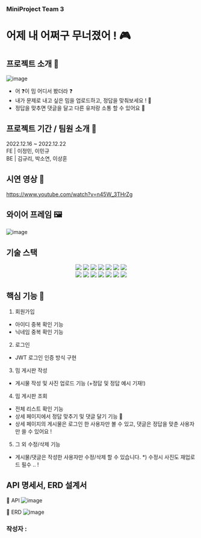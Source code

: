 ### MiniProject Team 3 
# 어제 내 어쩌구 무너졌어 ! 🎮

## 프로젝트 소개 📢
![image](https://user-images.githubusercontent.com/117708164/209110126-6d840820-3771-4686-a489-4badb7743bd8.png)

- 어 ❓이 밈 어디서 봤더라 ❓
- 내가 문제로 내고 싶은 밈을 업로드하고, 정답을 맞춰보세요 ! 🔔
- 정답을 맞추면 댓글을 달고 다른 유저랑 소통 할 수 있어요 💬

## 프로젝트 기간 / 팀원 소개 📆
 2022.12.16 ~ 2022.12.22 <br>
 FE | 이정민, 이민규 <br>
 BE | 김규리, 박소연, 이상훈 <br>

## 시연 영상 🎥
https://www.youtube.com/watch?v=n45W_3THrZg

## 와이어 프레임 🖼
![image](https://user-images.githubusercontent.com/117708164/209112407-ccb8c530-f4e6-4a92-97c0-0520a5510d22.png)

## 기술 스택
<div align=center> 
<img src="https://img.shields.io/badge/java-02569B?style=for-the-badge&logo=java&logoColor=white">
<img src="https://img.shields.io/badge/spring-6DB33F?style=for-the-badge&logo=spring&logoColor=white">
<img src="https://img.shields.io/badge/mysql-4479A1?style=for-the-badge&logo=mysql&logoColor=white"> 
<img src="https://img.shields.io/badge/jpa-181717?style=for-the-badge&logo=jpa&logoColor=white">
<img src="https://img.shields.io/badge/amazon aws-F8DC75?style=for-the-badge&logo=amazonaws&logoColor=white">
<img src="https://img.shields.io/badge/amazon rds-61DAFB?style=for-the-badge&logo=amazonrds&logoColor=white"> 
<img src="https://img.shields.io/badge/amazon s3-E34F26?style=for-the-badge&logo=amazons3&logoColor=white"> 
<br>

<img src="https://img.shields.io/badge/react-61DAFB?style=for-the-badge&logo=react&logoColor=black">
<img src="https://img.shields.io/badge/redux-E34F26?style=for-the-badge&logo=redux&logoColor=white"> 
<img src="https://img.shields.io/badge/javascript-F7DF1E?style=for-the-badge&logo=javascript&logoColor=black">
<img src="https://img.shields.io/badge/mui-DD0031?style=for-the-badge&logo=mui&logoColor=white">
<img src="https://img.shields.io/badge/reduxjs-1572B6?style=for-the-badge&logo=reduxjs&logoColor=white"> 
<img src="https://img.shields.io/badge/axios-FCC624?style=for-the-badge&logo=axios&logoColor=black"> 
<img src="https://img.shields.io/badge/styled components-000000?style=for-the-badge&logo=styled-components&logoColor=white">

<br>
</div>

## 핵심 기능 👾
1. 회원가입<br>
- 아이디 중복 확인 기능<br>
- 닉네임 중복 확인 기능<br>
 
2. 로그인<br>
- JWT 로그인 인증 방식 구현 <br>

3. 밈 게시판 작성 <br>
- 게시물 작성 및 사진 업로드 기능 (+정답 및 정답 예시 기재!) <br>

4. 밈 게시판 조회 <br>
- 전체 리스트 확인 기능
- 상세 페이지에서 정답 맞추기 및 댓글 달기 기능 💬
- 상세 페이지의 게시물은 로그인 한 사용자만 볼 수 있고, 댓글은 정답을 맞춘 사용자만 쓸 수 있어요 ! 

5. 그 외 수정/삭제 기능
- 게시물/댓글은 작성한 사용자만 수정/삭제 할 수 있습니다.
*) 수정시 사진도 재업로드 필수 .. ! 

## API 명세서, ERD 설계서

📍 API
![image](https://user-images.githubusercontent.com/117708164/209114264-eb5074c0-932c-4322-bd4b-933127f195fe.png)

📍 ERD 
![image](https://user-images.githubusercontent.com/117708164/209114530-0c351acc-9972-4eee-997c-0210f8e13937.png)


### 작성자 : 
